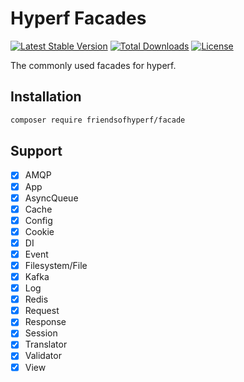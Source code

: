 # Hyperf Facades

[![Latest Stable Version](https://img.shields.io/packagist/v/friendsofhyperf/facade)](https://packagist.org/packages/friendsofhyperf/facade)
[![Total Downloads](https://img.shields.io/packagist/dt/friendsofhyperf/facade)](https://packagist.org/packages/friendsofhyperf/facade)
[![License](https://img.shields.io/packagist/l/friendsofhyperf/facade)](https://github.com/friendsofhyperf/facade)

The commonly used facades for hyperf.

## Installation

```bash
composer require friendsofhyperf/facade
```

## Support

- [x] AMQP
- [x] App
- [x] AsyncQueue
- [x] Cache
- [x] Config
- [x] Cookie
- [x] DI
- [x] Event
- [x] Filesystem/File
- [x] Kafka
- [x] Log
- [x] Redis
- [x] Request
- [x] Response
- [x] Session
- [x] Translator
- [x] Validator
- [x] View
